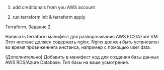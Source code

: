 1) add creditionals from you AWS account

2) run terraform init & terraform apply


Terraform. Задание 2.
       
Написать
terraform манифест для разворачивания AWS EC2/Azure VM. Этот инстанс должен
содержать nginx. Nginx должен быть установлен во время провиженинга инстанса,
например с помощью user data.
       
(Дополнительно)
Добавить в манифест код для создания базы данных AWS RDS/Azure Database. Тип
базы на ваше усмотрение. 



